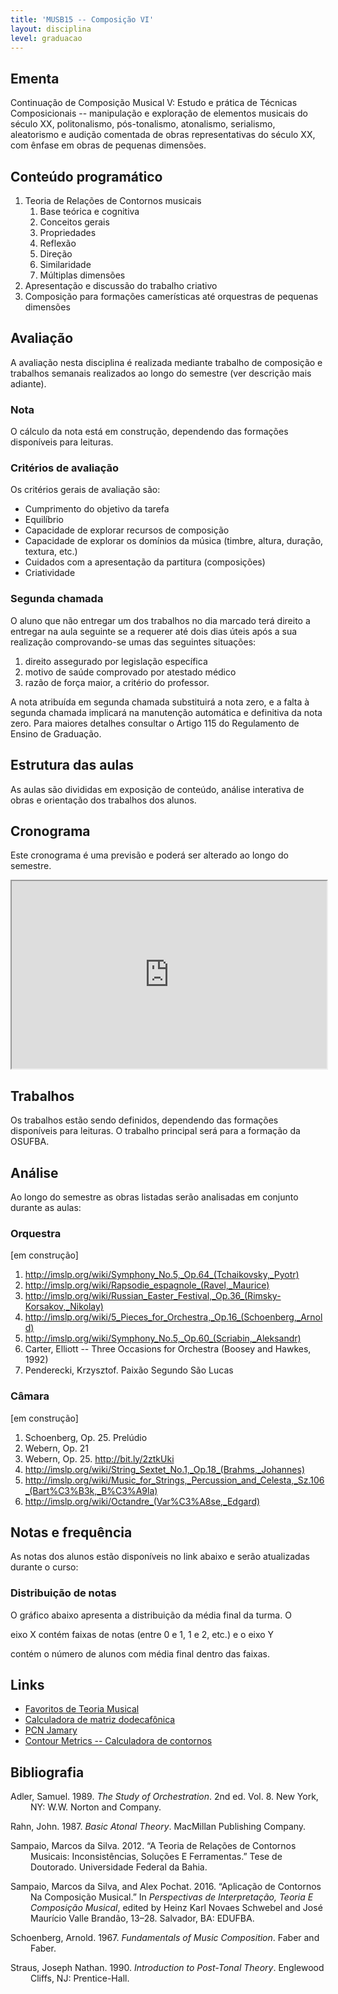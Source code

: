 ```yaml
---
title: 'MUSB15 -- Composição VI'
layout: disciplina
level: graduacao
---
```



## Ementa

<span style="font-weight: 400;">Continuação de Composição Musical V: Estudo e prática de Técnicas Composicionais -- manipulação e exploração de elementos musicais do século XX, politonalismo, pós-tonalismo, atonalismo, serialismo, aleatorismo e audição comentada de obras representativas do século XX, com ênfase em obras de pequenas dimensões.</span>

<!--FIXME: adicionar objetivos-->

## Conteúdo programático

1. Teoria de Relações de Contornos musicais
    1. Base teórica e cognitiva
    1. Conceitos gerais
    1. Propriedades
    1. Reflexão
    1. Direção
    1. Similaridade
    1. Múltiplas dimensões
1. Apresentação e discussão do trabalho criativo
1. Composição para formações camerísticas até orquestras de pequenas dimensões

## Avaliação

A avaliação nesta disciplina é realizada mediante trabalho de composição e trabalhos semanais realizados ao longo do semestre (ver descrição mais adiante).

### Nota

O cálculo da nota está em construção, dependendo das formações disponíveis para leituras.

<!--
A média final é equivalente à média ponderada das notas dos trabalhos, com os seguintes pesos:

  1. Trabalhos semanais (peso 3)
  2. Composição final (peso 7): 
      1. avaliação da primeira metade da composição (peso 2)
      2. avaliação da segunda metade da composição e conjunto final (peso 5)

Dessa forma, a média final será calculada pela equação 1, onde M representa a média, a, a soma das notas das miniaturas, b, a nota da primeira metade da composição final e c, da segunda metade e conjunto da composição.

<img id="preview_img" src="http://chart.apis.google.com/chart?cht=tx&chl=M%3D%5Cfrac%7B3a%2B2b%2B5c%7D%7B10%7D&chs=&chf=&chco=" /> (eq.1)

Os trabalhos serão aceitos apenas se:

  1. forem entregues em versão elaborada em software apropriado, via Dropbox ou email.
  2. forem entregues impreterivelmente no prazo, no início da aula marcada para a entrega.

A composição final deverá ser entregue por meio digital, via email.
-->

### Critérios de avaliação

Os critérios gerais de avaliação são:

  * Cumprimento do objetivo da tarefa
  * Equilíbrio
  * Capacidade de explorar recursos de composição
  * Capacidade de explorar os domínios da música (timbre, altura, duração, textura, etc.)
  * Cuidados com a apresentação da partitura (composições)
  * Criatividade

### Segunda chamada

O aluno que não entregar um dos trabalhos no dia marcado terá direito a entregar na aula seguinte se a requerer até dois dias úteis após a sua realização comprovando-se umas das seguintes situações:

  1. direito assegurado por legislação específica
  2. motivo de saúde comprovado por atestado médico
  3. razão de força maior, a critério do professor.

A nota atribuída em segunda chamada substituirá a nota zero, e a falta à segunda chamada implicará na manutenção automática e definitiva da nota zero. Para maiores detalhes consultar o Artigo 115 do Regulamento de Ensino de Graduação.

## Estrutura das aulas

As aulas são divididas em exposição de conteúdo, análise interativa de obras e orientação dos trabalhos dos alunos.

## Cronograma

Este cronograma é uma previsão e poderá ser alterado ao longo do semestre.

<iframe
src="https://docs.google.com/spreadsheets/d/e/2PACX-1vQIWOA8wNakz3wyUhvwl-xgMIAzqR9xr2sow2dLjwT2kgUkCXEMWSp_ZtMttTOkn63Ljnm5-79ul-le/pubhtml?gid=2125874849&amp;single=true&amp;widget=true&amp;headers=false"
width="100%" height="300"></iframe>

## Trabalhos

Os trabalhos estão sendo definidos, dependendo das formações disponíveis para leituras.
O trabalho principal será para a formação da OSUFBA.


<!--

### Exercícios semanais

Os exercícios semanais são pequenos fragmentos com aplicação dos conteúdos apresentados em aula.

[Tópicos em construção]

  1. Entrega em <span style="text-decoration: underline;">26/10</span>. Definir uma série e harmonizar com tetracordes da própria série. evitar pares de 2as e 3as consecutivas. Apresentar 3 a 5 ocorrências. Variar a maneira de acompanhar. Indicar o que ocorre. Para piano.
  2. Entrega em <span style="text-decoration: underline;">09/11</span>. Definir uma série e harmonizar com tetracordes da própria série. Evitar construir série com pares de 2as e/ou 3as consecutivas. Compor miniatura com três seções, a primeira de textura homofônica, a segunda, contrastante com a primeira, contrapontística, e a terceira de retorno à primeira (ABA&#8217;). Para orquestra de câmara (OSUFBA)
  3. Entrega em <span style="text-decoration: underline;">16/11</span>. [Straus, cap. 1 -- contraponto].  Escrever pelo menos dois breves duetos entre instrumentos de orquestra de voz de contralto e soprano que tenham as características: a) começar com Dó central no contralto e Si sétima acima no soprano, b) usar semibreves como no contraponto de primeira espécie, c) o intervalo entre as partes deve ser um membro de ic1, ic2 ou ic6, d) cada parte pode mover-se para cima ou para baixo por in1, in2, in3 ou in4 [opcional]. e) terminar na nota que começou, f) dar um contorno atrativo, significativo para ambas as melodias.
  4. Entrega em <span style="text-decoration: underline;">23/11</span>. [Straus, cap. 2]. Escreva uma pec?a curta para o seu instrumento na qual o principal senso de direc?a?o e? provido pela transposic?a?o sucessiva direcionada e propositada de um conjunto de classes de notas de sua escolha.
  5. Entrega em <span style="text-decoration: underline;">30/11</span>. Compor uma miniatura para orquestra de cordas (1 minuto) com base em 2 classes de conjuntos diferentes. Esses conjuntos devem ocorrer superpostos em algum momento da peça. Utilizar operações diversas (transposição, inversão). Utilizar uma forma ABA.
  6. <del>Entrega em 07/12</del> Eliminado em função da leitura
  7. Entrega em <span style="text-decoration: underline;">14/12</span>.

### Composição final

A composição final deverá ter duração de 5 a 7 minutos e formação equivalente à Orquestra Sinfônica da UFBA (1111,1111,1 perc.,cordas).

-->
## Análise

Ao longo do semestre as obras listadas serão analisadas em conjunto durante as aulas:

### Orquestra

[em construção]

  1. <a href="http://imslp.org/wiki/Symphony_No.5,_Op.64_(Tchaikovsky,_Pyotr)" target="_blank" rel="noopener">http://imslp.org/wiki/Symphony_No.5,_Op.64_(Tchaikovsky,_Pyotr)</a>
  2. <a href="http://imslp.org/wiki/Rapsodie_espagnole_(Ravel,_Maurice)" target="_blank" rel="noopener">http://imslp.org/wiki/Rapsodie_espagnole_(Ravel,_Maurice)</a>
  3. <a href="http://imslp.org/wiki/Russian_Easter_Festival,_Op.36_(Rimsky-Korsakov,_Nikolay)" target="_blank" rel="noopener">http://imslp.org/wiki/Russian_Easter_Festival,_Op.36_(Rimsky-Korsakov,_Nikolay)</a>
  4. <a href="http://imslp.org/wiki/5_Pieces_for_Orchestra,_Op.16_(Schoenberg,_Arnold)" target="_blank" rel="noopener">http://imslp.org/wiki/5_Pieces_for_Orchestra,_Op.16_(Schoenberg,_Arnold)</a>
  5. <a href="http://imslp.org/wiki/Symphony_No.5,_Op.60_(Scriabin,_Aleksandr)" target="_blank" rel="noopener">http://imslp.org/wiki/Symphony_No.5,_Op.60_(Scriabin,_Aleksandr)</a>
  6. Carter, Elliott -- Three Occasions for Orchestra (Boosey and Hawkes, 1992)
  7. Penderecki, Krzysztof. Paixão Segundo São Lucas

### Câmara

[em construção]

  1. Schoenberg, Op. 25. Prelúdio
  2. Webern, Op. 21
  3. Webern, Op. 25. <a href="http://bit.ly/2ztkUki" target="_blank" rel="noopener">http://bit.ly/2ztkUki</a>
  4. <a href="http://imslp.org/wiki/String_Sextet_No.1,_Op.18_(Brahms,_Johannes)" target="_blank" rel="noopener">http://imslp.org/wiki/String_Sextet_No.1,_Op.18_(Brahms,_Johannes)</a>
  5. <a href="http://imslp.org/wiki/Music_for_Strings,_Percussion_and_Celesta,_Sz.106_(Bart%C3%B3k,_B%C3%A9la)" target="_blank" rel="noopener">http://imslp.org/wiki/Music_for_Strings,_Percussion_and_Celesta,_Sz.106_(Bart%C3%B3k,_B%C3%A9la)</a>
  6. <a href="http://imslp.org/wiki/Octandre_(Var%C3%A8se,_Edgard)" target="_blank" rel="noopener">http://imslp.org/wiki/Octandre_(Var%C3%A8se,_Edgard)</a>

## Notas e frequência

As notas dos alunos estão disponíveis no link abaixo e serão atualizadas durante o curso:



### Distribuição de notas

O gráfico abaixo apresenta a distribuição da média final da turma. O
  
eixo X contém faixas de notas (entre 0 e 1, 1 e 2, etc.) e o eixo Y
  
contém o número de alunos com média final dentro das faixas.


## Links

  * <a title="Favoritos de Teoria Musical" href="https://www.diigo.com/list/msampaio/teoria-musical" target="_blank" rel="noopener">Favoritos de Teoria Musical</a>
  * <a href="http://www.musictheory.net/calculators/matrix" target="_blank" rel="noopener">Calculadora de matriz dodecafônica</a>
  * <a href="http://www.angelfire.com/music2/bahia/pcn/pcn2001ptb.htm" target="_blank" rel="noopener">PCN Jamary</a>
  * <a href="http://contour.genosmus.com" target="_blank" rel="noopener">Contour Metrics -- Calculadora de contornos</a>

## Bibliografia

<!-- mendeley type="folders" id="2a50eba5-8599-484a-8c0c-1819e67886eb" sortby="authors" -->

<p style="margin-left: 24pt; text-indent: -24.0pt;">
  Adler, Samuel. 1989. <i>The Study of Orchestration</i>. 2nd ed. Vol. 8. New York, NY: W.W. Norton and Company.
</p>

<p style="margin-left: 24pt; text-indent: -24.0pt;">
  Rahn, John. 1987. <i>Basic Atonal Theory</i>. MacMillan Publishing Company.
</p>

<p style="margin-left: 24pt; text-indent: -24.0pt;">
  Sampaio, Marcos da Silva. 2012. “A Teoria de Relações de Contornos Musicais: Inconsistências, Soluções E Ferramentas.” Tese de Doutorado. Universidade Federal da Bahia.
</p>

<p style="margin-left: 24pt; text-indent: -24.0pt;">
  Sampaio, Marcos da Silva, and Alex Pochat. 2016. “Aplicação de Contornos Na Composição Musical.” In <i>Perspectivas de Interpretação, Teoria E Composição Musical</i>, edited by Heinz Karl Novaes Schwebel and José Maurício Valle Brandão, 13–28. Salvador, BA: EDUFBA.
</p>

<p style="margin-left: 24pt; text-indent: -24.0pt;">
  Schoenberg, Arnold. 1967. <i>Fundamentals of Music Composition</i>. Faber and Faber.
</p>

<p style="margin-left: 24pt; text-indent: -24.0pt;">
  Straus, Joseph Nathan. 1990. <i>Introduction to Post-Tonal Theory</i>. Englewood Cliffs, NJ: Prentice-Hall.
</p>